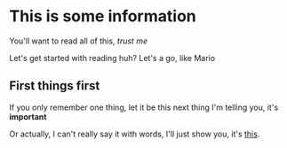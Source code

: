 # This is some information

You'll want to read all of this, *trust me*

Let's get started with reading huh? Let's a go, like Mario

## First things first

If you only remember one thing, let it be this next thing I'm telling you, it's **important**

Or actually, I can't really say it with words, I'll just show you, it's [this](https://imgur.com/gallery/Gn05lLC).
